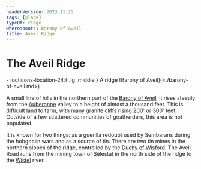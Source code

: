 ```yaml
---
headerVersion: 2023.11.25
tags: [place]
typeOf: ridge
whereabouts: Barony of Aveil
title: Aveil Ridge
---
```


# The Aveil Ridge
<div class="grid cards ext-narrow-margin ext-one-column" markdown>
-    :octicons-location-24:{ .lg .middle } A ridge [Barony of Aveil](<./barony-of-aveil.md>)  
</div>


A small line of hills in the northern part of the [Barony of Aveil](<./barony-of-aveil.md>), it rises steeply from the [Auberonne](<../../rivers/wistel-enst-watershed/auberonne.md>) valley to a height of almost a thousand feet. This is difficult land to farm, with many granite cliffs rising 200' or 300' feet.  Outside of a few scattered communities of goatherders, this area is not populated.

It is known for two things: as a guerilla redoubt used by Sembarans during the hobgoblin wars and as a source of tin. There are two tin mines in the northern slopes of the ridge, controlled by the [Duchy of Wisford](<../heartlands/duchy-of-wisford.md>). The Aveil Road runs from the mining town of Sélestat in the north side of the ridge to the [Wistel](<../../rivers/wistel-enst-watershed/wistel.md>) river. 

